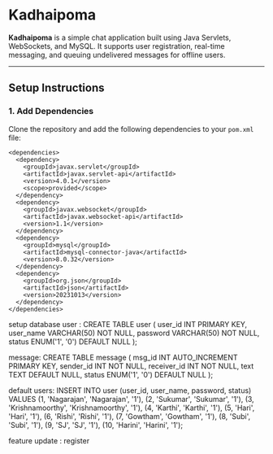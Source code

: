 # **Kadhaipoma**

**Kadhaipoma** is a simple chat application built using Java Servlets, WebSockets, and MySQL. It supports user registration, real-time messaging, and queuing undelivered messages for offline users.  

---

## **Setup Instructions**

### **1. Add Dependencies**
Clone the repository and add the following dependencies to your `pom.xml` file:

```
<dependencies>
  <dependency>
    <groupId>javax.servlet</groupId>
    <artifactId>javax.servlet-api</artifactId>
    <version>4.0.1</version>
    <scope>provided</scope>
  </dependency>
  <dependency>
    <groupId>javax.websocket</groupId>
    <artifactId>javax.websocket-api</artifactId>
    <version>1.1</version>
  </dependency>
  <dependency>
    <groupId>mysql</groupId>
    <artifactId>mysql-connector-java</artifactId>
    <version>8.0.32</version>
  </dependency>
  <dependency>
    <groupId>org.json</groupId>
    <artifactId>json</artifactId>
    <version>20231013</version>
  </dependency>
</dependencies>
```
setup database
user :
CREATE TABLE user (
    user_id INT PRIMARY KEY,
    user_name VARCHAR(50) NOT NULL,
    password VARCHAR(50) NOT NULL,
    status ENUM('1', '0') DEFAULT NULL
);

message:
CREATE TABLE message (
    msg_id INT AUTO_INCREMENT PRIMARY KEY,
    sender_id INT NOT NULL,
    receiver_id INT NOT NULL,
    text TEXT DEFAULT NULL,
    status ENUM('1', '0') DEFAULT NULL
);

default users:
INSERT INTO user (user_id, user_name, password, status) VALUES
(1, 'Nagarajan', 'Nagarajan', '1'),
(2, 'Sukumar', 'Sukumar', '1'),
(3, 'Krishnamoorthy', 'Krishnamoorthy', '1'),
(4, 'Karthi', 'Karthi', '1'),
(5, 'Hari', 'Hari', '1'),
(6, 'Rishi', 'Rishi', '1'),
(7, 'Gowtham', 'Gowtham', '1'),
(8, 'Subi', 'Subi', '1'),
(9, 'SJ', 'SJ', '1'),
(10, 'Harini', 'Harini', '1');


feature update : register
